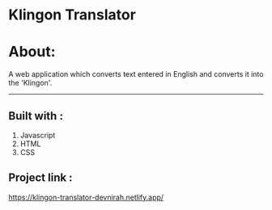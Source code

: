 
# Klingon Translator

# About:
A web application which converts text entered in English and converts it into the 'Klingon'.

****
## Built with :

1. Javascript
2. HTML
3. CSS

## Project link :
https://klingon-translator-devnirah.netlify.app/



